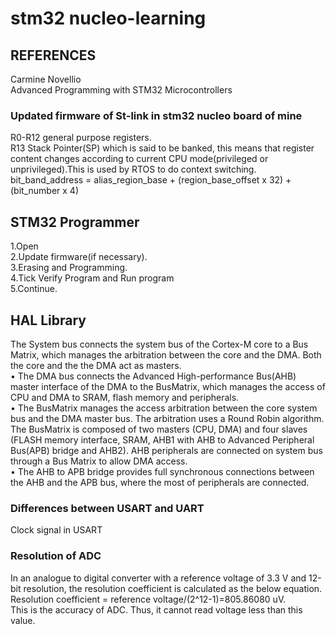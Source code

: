 # stm32 nucleo-learning</br>
## REFERENCES</br>
Carmine Novellio</br>
Advanced Programming with STM32 Microcontrollers</br>
### Updated firmware of St-link in stm32 nucleo board of mine</br>
R0-R12 general purpose registers.</br>
R13 Stack Pointer(SP) which is said to be banked, this means that register content changes according to current CPU mode(privileged or unprivileged).This is used by RTOS to do context switching.</br>
bit_band_address = alias_region_base + (region_base_offset x 32) + (bit_number x 4)</br>
## STM32 Programmer</br>
  1.Open</br>
  2.Update firmware(if necessary).</br>
  3.Erasing and Programming.</br>
  4.Tick Verify Program and Run program</br>
  5.Continue.</br>
## HAL Library</br>
The System bus connects the system bus of the Cortex-M core to a Bus Matrix, which manages
the arbitration between the core and the DMA. Both the core and the the DMA act as masters.</br>
• The DMA bus connects the Advanced High-performance Bus(AHB) master interface of the
DMA to the BusMatrix, which manages the access of CPU and DMA to SRAM, flash memory
and peripherals.</br>
• The BusMatrix manages the access arbitration between the core system bus and the DMA
master bus. The arbitration uses a Round Robin algorithm. The BusMatrix is composed of two
masters (CPU, DMA) and four slaves (FLASH memory interface, SRAM, AHB1 with AHB to
Advanced Peripheral Bus(APB) bridge and AHB2). AHB peripherals are connected on system
bus through a Bus Matrix to allow DMA access.</br>
• The AHB to APB bridge provides full synchronous connections between the AHB and the APB
bus, where the most of peripherals are connected.</br>
### Differences between USART and UART</br>
Clock signal in USART</br>
### Resolution of ADC
In an analogue
to digital converter with a reference voltage of 3.3 V and 12-bit resolution, the resolution
coefficient is calculated as the below equation.</br>
Resolution coefficient = reference voltage/(2^12-1)=805.86080 uV.</br>
This is the accuracy of ADC. Thus, it cannot read voltage less than this value.</br>
